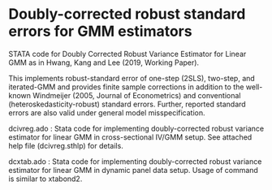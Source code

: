 # Doubly-corrected robust standard errors for GMM estimators 

STATA code for Doubly Corrected Robust Variance Estimator for Linear GMM as in Hwang, Kang and Lee (2019, Working Paper). 

This implements robust-standard error of one-step (2SLS), two-step, and iterated-GMM and provides finite sample corrections in addition to the well-known Windmeijer (2005, Journal of Econometrics) and conventional (heteroskedasticity-robust) standard errors. Further, reported standard errors are also valid under general model misspecification. 


dcivreg.ado : Stata code for implementing doubly-corrected robust variance estimator for linear GMM in cross-sectional IV/GMM setup. See attached help file (dcivreg.sthlp) for details.

dcxtab.ado : Stata code for implementing doubly-corrected robust variance estimator for linear GMM in dynamic panel data setup. Usage of command is similar to xtabond2.
